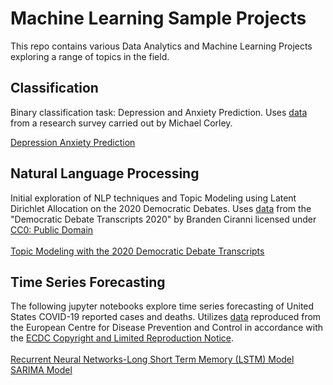 # Machine Learning Sample Projects

This repo contains various Data Analytics and Machine Learning Projects exploring a range of topics in the field. 

## Classification
Binary classification task: Depression and Anxiety Prediction. Uses [data](https://www.kaggle.com/michaelacorley/unemployment-and-mental-illness-survey) from a research survey carried out by Michael Corley. 

[Depression Anxiety Prediction](https://nbviewer.jupyter.org/github/lauramurphy12/MachineLearningProjects/blob/main/Classification/DepressionAnxietyPrediction.ipynb)

## Natural Language Processing

Initial exploration of NLP techniques and Topic Modeling using Latent Dirichlet Allocation on the 2020 Democratic Debates.
Uses [data](https://www.kaggle.com/brandenciranni/democratic-debate-transcripts-2020) from the "Democratic Debate Transcripts 2020" by Branden Ciranni licensed under [CC0: Public Domain](https://creativecommons.org/publicdomain/zero/1.0/)</br></br>
[Topic Modeling with the 2020 Democratic Debate Transcripts](https://nbviewer.jupyter.org/github/lauramurphy12/MachineLearningProjects/blob/main/NLP/2020DemocraticDebate.ipynb)

## Time Series Forecasting

The following jupyter notebooks explore time series forecasting of United States COVID-19 reported cases and deaths. Utilizes [data](https://www.ecdc.europa.eu/en/covid-19/data) reproduced from the European Centre for Disease Prevention and Control in accordance with the [ECDC Copyright and Limited Reproduction Notice](https://www.ecdc.europa.eu/en/copyright).</br></br>
[Recurrent Neural Networks-Long Short Term Memory (LSTM) Model](https://nbviewer.jupyter.org/github/lauramurphy12/MachineLearningProjects/blob/main/TimeSeries/RNN-LSTM.ipynb)
</br>
[SARIMA Model](https://nbviewer.jupyter.org/github/lauramurphy12/MachineLearningProjects/blob/main/TimeSeries/SARIMA.ipynb)
